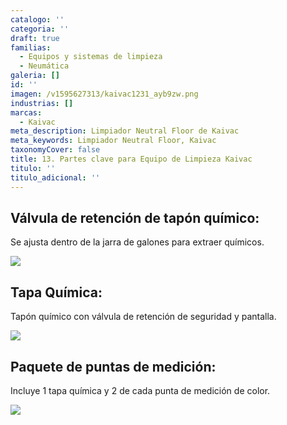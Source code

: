 ```yaml
---
catalogo: ''
categoria: ''
draft: true
familias:
  - Equipos y sistemas de limpieza
  - Neumática
galeria: []
id: ''
imagen: /v1595627313/kaivac1231_ayb9zw.png
industrias: []
marcas:
  - Kaivac
meta_description: Limpiador Neutral Floor de Kaivac
meta_keywords: Limpiador Neutral Floor, Kaivac
taxonomyCover: false
title: 13. Partes clave para Equipo de Limpieza Kaivac
titulo: ''
titulo_adicional: ''
---
```


## **Válvula de retención de tapón químico:**

Se ajusta dentro de la jarra de galones para extraer químicos.

![](https://res.cloudinary.com/novatec/v1595626399/KAICHPLUG-gigapixel-scale-4_00x_fiastj.jpg)

## **Tapa Química:**

Tapón químico con válvula de retención de seguridad y pantalla.

![](https://res.cloudinary.com/novatec/v1595627351/tapa_quimica_iy5sat.png)

## **Paquete de puntas de medición:**

Incluye 1 tapa química y 2 de cada punta de medición de color.

![](https://res.cloudinary.com/novatec/v1595627313/kaivac1231_ayb9zw.png)

